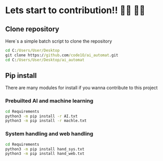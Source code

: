# Lets start to contribution!! :woman_technologist: :man_technologist:

## Clone repository

Here´s a simple batch script to clone the repository

````bat
cd C:/Users/User/Desktop
git clone https://github.com/code1O/ai_automat.git
cd C:/Users/User/Desktop/ai_automat
````

## Pip install

There are many modules for install if you wanna contribute to this project

### Prebuilted AI and machine learning

````bash
cd Requirements
python3 -m pip install -r AI.txt
python3 -m pip install -r machle.txt
````

### System handling and web handling

````bash
cd Requirements
python3 -m pip install hand_sys.txt
python3 -m pip install hand_web.txt
````